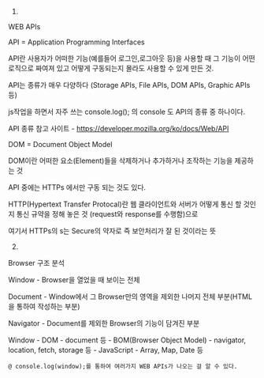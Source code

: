 1.

WEB APIs

API = Application Programming Interfaces 

  API란 사용자가 어떠한 기능(예를들어 로그인,로그아웃 등)을 사용할 때 그 기능이 어떤 로직으로 짜여져 있고 어떻게 구동되는지 몰라도 사용할 수 있게 만든 것.

  API는 종류가 매우 다양하다 (Storage APIs, File APIs, DOM APIs, Graphic APIs 등)

  js작업을 하면서 자주 쓰는 console.log(); 의 console 도 API의 종류 중 하나이다.

  API 종류 참고 사이트 - https://developer.mozilla.org/ko/docs/Web/API

  DOM = Document Object Model 

  DOM이란 어떠한 요소(Element)들을 삭제하거나 추가하거나 조작하는 기능을 제공하는 것

API 중에는 HTTPs 에서만 구동 되는 것도 있다. 
  
  HTTP(Hypertext Transfer Protocal)란  웹 클라이언트와 서버가 어떻게 통신 할 것인지 통신 규약을 정해 놓은 것 (request와 response를 수행함)으로 

  여기서 HTTPs의 s는 Secure의 약자로 즉 보안처리가 잘 된 것이라는 뜻

2.

Browser 구조 분석

  Window - Browser을 열었을 때 보이는 전체

  Document - Window에서 그 Browser만의 영역을 제외한 나머지 전체 부분(HTML을 통하여 작성하는 부분)

  Navigator - Document를 제외한 Browser의 기능이 담겨진 부분

  Window - DOM - document 등
          - BOM(Browser Object Model) - navigator, location, fetch, storage 등
          - JavaScript - Array, Map, Date 등

    @ console.log(window);를 통하여 여러가지 WEB APIs가 나오는 걸 알 수 있다.